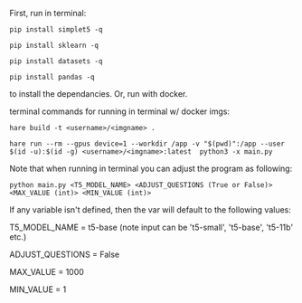 First, run in terminal:

`pip install simplet5 -q`

`pip install sklearn -q`

`pip install datasets -q`

`pip install pandas -q`

to install the dependancies. Or, run with docker.

terminal commands for running in terminal w/ docker imgs:

`hare build -t <username>/<imgname> .`

`hare run --rm --gpus device=1 --workdir /app -v "$(pwd)":/app --user $(id -u):$(id -g) <username>/<imgname>:latest  python3 -x main.py`

Note that when running in terminal you can adjust the program as following:

`python main.py <T5_MODEL_NAME> <ADJUST_QUESTIONS (True or False)> <MAX_VALUE (int)> <MIN_VALUE (int)>`

If any variable isn't defined, then the var will default to the following values:

T5_MODEL_NAME = t5-base (note input can be 't5-small', 't5-base', 't5-11b' etc.)

ADJUST_QUESTIONS = False

MAX_VALUE = 1000

MIN_VALUE = 1
